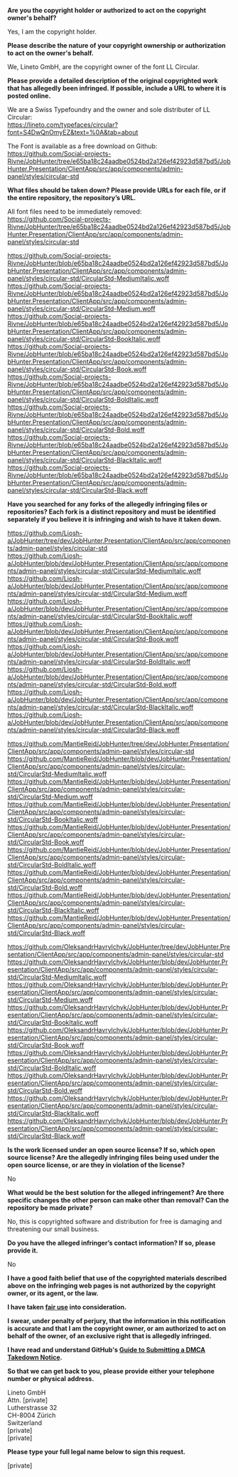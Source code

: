 **Are you the copyright holder or authorized to act on the copyright owner's behalf?**

Yes, I am the copyright holder.

**Please describe the nature of your copyright ownership or authorization to act on the owner's behalf.**

We, Lineto GmbH, are the copyright owner of the font LL Circular.

**Please provide a detailed description of the original copyrighted work that has allegedly been infringed. If possible, include a URL to where it is posted online.**

We are a Swiss Typefoundry and the owner and sole distributer of LL Circular:  
https://lineto.com/typefaces/circular?font=S4DwQnOmyEZ&text=%0A&tab=about

The Font is available as a free download on Github:  
https://github.com/Social-projects-Rivne/JobHunter/tree/e65ba18c24aadbe0524bd2a126ef42923d587bd5/JobHunter.Presentation/ClientApp/src/app/components/admin-panel/styles/circular-std

**What files should be taken down? Please provide URLs for each file, or if the entire repository, the repository’s URL.**

All font files need to be immediately removed:  
https://github.com/Social-projects-Rivne/JobHunter/tree/e65ba18c24aadbe0524bd2a126ef42923d587bd5/JobHunter.Presentation/ClientApp/src/app/components/admin-panel/styles/circular-std

https://github.com/Social-projects-Rivne/JobHunter/blob/e65ba18c24aadbe0524bd2a126ef42923d587bd5/JobHunter.Presentation/ClientApp/src/app/components/admin-panel/styles/circular-std/CircularStd-MediumItalic.woff  
https://github.com/Social-projects-Rivne/JobHunter/blob/e65ba18c24aadbe0524bd2a126ef42923d587bd5/JobHunter.Presentation/ClientApp/src/app/components/admin-panel/styles/circular-std/CircularStd-Medium.woff  
https://github.com/Social-projects-Rivne/JobHunter/blob/e65ba18c24aadbe0524bd2a126ef42923d587bd5/JobHunter.Presentation/ClientApp/src/app/components/admin-panel/styles/circular-std/CircularStd-BookItalic.woff  
https://github.com/Social-projects-Rivne/JobHunter/blob/e65ba18c24aadbe0524bd2a126ef42923d587bd5/JobHunter.Presentation/ClientApp/src/app/components/admin-panel/styles/circular-std/CircularStd-Book.woff  
https://github.com/Social-projects-Rivne/JobHunter/blob/e65ba18c24aadbe0524bd2a126ef42923d587bd5/JobHunter.Presentation/ClientApp/src/app/components/admin-panel/styles/circular-std/CircularStd-BoldItalic.woff  
https://github.com/Social-projects-Rivne/JobHunter/blob/e65ba18c24aadbe0524bd2a126ef42923d587bd5/JobHunter.Presentation/ClientApp/src/app/components/admin-panel/styles/circular-std/CircularStd-Bold.woff  
https://github.com/Social-projects-Rivne/JobHunter/blob/e65ba18c24aadbe0524bd2a126ef42923d587bd5/JobHunter.Presentation/ClientApp/src/app/components/admin-panel/styles/circular-std/CircularStd-BlackItalic.woff  
https://github.com/Social-projects-Rivne/JobHunter/blob/e65ba18c24aadbe0524bd2a126ef42923d587bd5/JobHunter.Presentation/ClientApp/src/app/components/admin-panel/styles/circular-std/CircularStd-Black.woff  

**Have you searched for any forks of the allegedly infringing files or repositories? Each fork is a distinct repository and must be identified separately if you believe it is infringing and wish to have it taken down.**

https://github.com/Liosh-a/JobHunter/tree/dev/JobHunter.Presentation/ClientApp/src/app/components/admin-panel/styles/circular-std  
https://github.com/Liosh-a/JobHunter/blob/dev/JobHunter.Presentation/ClientApp/src/app/components/admin-panel/styles/circular-std/CircularStd-MediumItalic.woff  
https://github.com/Liosh-a/JobHunter/blob/dev/JobHunter.Presentation/ClientApp/src/app/components/admin-panel/styles/circular-std/CircularStd-Medium.woff  
https://github.com/Liosh-a/JobHunter/blob/dev/JobHunter.Presentation/ClientApp/src/app/components/admin-panel/styles/circular-std/CircularStd-BookItalic.woff  
https://github.com/Liosh-a/JobHunter/blob/dev/JobHunter.Presentation/ClientApp/src/app/components/admin-panel/styles/circular-std/CircularStd-Book.woff  
https://github.com/Liosh-a/JobHunter/blob/dev/JobHunter.Presentation/ClientApp/src/app/components/admin-panel/styles/circular-std/CircularStd-BoldItalic.woff  
https://github.com/Liosh-a/JobHunter/blob/dev/JobHunter.Presentation/ClientApp/src/app/components/admin-panel/styles/circular-std/CircularStd-Bold.woff  
https://github.com/Liosh-a/JobHunter/blob/dev/JobHunter.Presentation/ClientApp/src/app/components/admin-panel/styles/circular-std/CircularStd-BlackItalic.woff  
https://github.com/Liosh-a/JobHunter/blob/dev/JobHunter.Presentation/ClientApp/src/app/components/admin-panel/styles/circular-std/CircularStd-Black.woff

https://github.com/MantieReid/JobHunter/tree/dev/JobHunter.Presentation/ClientApp/src/app/components/admin-panel/styles/circular-std  
https://github.com/MantieReid/JobHunter/blob/dev/JobHunter.Presentation/ClientApp/src/app/components/admin-panel/styles/circular-std/CircularStd-MediumItalic.woff  
https://github.com/MantieReid/JobHunter/blob/dev/JobHunter.Presentation/ClientApp/src/app/components/admin-panel/styles/circular-std/CircularStd-Medium.woff  
https://github.com/MantieReid/JobHunter/blob/dev/JobHunter.Presentation/ClientApp/src/app/components/admin-panel/styles/circular-std/CircularStd-BookItalic.woff  
https://github.com/MantieReid/JobHunter/blob/dev/JobHunter.Presentation/ClientApp/src/app/components/admin-panel/styles/circular-std/CircularStd-Book.woff  
https://github.com/MantieReid/JobHunter/blob/dev/JobHunter.Presentation/ClientApp/src/app/components/admin-panel/styles/circular-std/CircularStd-BoldItalic.woff  
https://github.com/MantieReid/JobHunter/blob/dev/JobHunter.Presentation/ClientApp/src/app/components/admin-panel/styles/circular-std/CircularStd-Bold.woff  
https://github.com/MantieReid/JobHunter/blob/dev/JobHunter.Presentation/ClientApp/src/app/components/admin-panel/styles/circular-std/CircularStd-BlackItalic.woff  
https://github.com/MantieReid/JobHunter/blob/dev/JobHunter.Presentation/ClientApp/src/app/components/admin-panel/styles/circular-std/CircularStd-Black.woff  

https://github.com/OleksandrHavrylchyk/JobHunter/tree/dev/JobHunter.Presentation/ClientApp/src/app/components/admin-panel/styles/circular-std  
https://github.com/OleksandrHavrylchyk/JobHunter/blob/dev/JobHunter.Presentation/ClientApp/src/app/components/admin-panel/styles/circular-std/CircularStd-MediumItalic.woff  
https://github.com/OleksandrHavrylchyk/JobHunter/blob/dev/JobHunter.Presentation/ClientApp/src/app/components/admin-panel/styles/circular-std/CircularStd-Medium.woff  
https://github.com/OleksandrHavrylchyk/JobHunter/blob/dev/JobHunter.Presentation/ClientApp/src/app/components/admin-panel/styles/circular-std/CircularStd-BookItalic.woff  
https://github.com/OleksandrHavrylchyk/JobHunter/blob/dev/JobHunter.Presentation/ClientApp/src/app/components/admin-panel/styles/circular-std/CircularStd-Book.woff  
https://github.com/OleksandrHavrylchyk/JobHunter/blob/dev/JobHunter.Presentation/ClientApp/src/app/components/admin-panel/styles/circular-std/CircularStd-BoldItalic.woff  
https://github.com/OleksandrHavrylchyk/JobHunter/blob/dev/JobHunter.Presentation/ClientApp/src/app/components/admin-panel/styles/circular-std/CircularStd-Bold.woff  
https://github.com/OleksandrHavrylchyk/JobHunter/blob/dev/JobHunter.Presentation/ClientApp/src/app/components/admin-panel/styles/circular-std/CircularStd-BlackItalic.woff  
https://github.com/OleksandrHavrylchyk/JobHunter/blob/dev/JobHunter.Presentation/ClientApp/src/app/components/admin-panel/styles/circular-std/CircularStd-Black.woff

**Is the work licensed under an open source license? If so, which open source license? Are the allegedly infringing files being used under the open source license, or are they in violation of the license?**

No

**What would be the best solution for the alleged infringement? Are there specific changes the other person can make other than removal? Can the repository be made private?**

No, this is copyrighted software and distribution for free is damaging and threatening our small business.

**Do you have the alleged infringer’s contact information? If so, please provide it.**

No

**I have a good faith belief that use of the copyrighted materials described above on the infringing web pages is not authorized by the copyright owner, or its agent, or the law.**

**I have taken <a href="https://www.lumendatabase.org/topics/22">fair use</a> into consideration.**

**I swear, under penalty of perjury, that the information in this notification is accurate and that I am the copyright owner, or am authorized to act on behalf of the owner, of an exclusive right that is allegedly infringed.**

**I have read and understand GitHub's <a href="https://docs.github.com/articles/guide-to-submitting-a-dmca-takedown-notice/">Guide to Submitting a DMCA Takedown Notice</a>.**

**So that we can get back to you, please provide either your telephone number or physical address.**

Lineto GmbH  
Attn. [private]  
Lutherstrasse 32  
CH-8004 Zürich  
Switzerland  
[private]  
[private]

**Please type your full legal name below to sign this request.**

[private]
